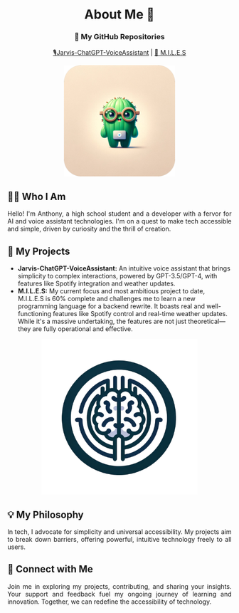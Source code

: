 <h1 align="center">About Me 🌵</h1>

<div align="center">
  <h3>🔗 My GitHub Repositories</h3>
  <a href="https://github.com/small-cactus/Jarvis-ChatGPT-VoiceAssistant">🎙️Jarvis-ChatGPT-VoiceAssistant</a> |
  <a href="https://github.com/small-cactus/M.I.L.E.S">🧠 M.I.L.E.S</a>
</div>
</p>
<p align="center">
  <img src="image (1).png" width="250" height="250" alt="MILES Logo">
</p>

<h2>👨‍💻 Who I Am</h2>
<p align="justify">
Hello! I'm Anthony, a high school student and a developer with a fervor for AI and voice assistant technologies. I'm on a quest to make tech accessible and simple, driven by curiosity and the thrill of creation.
</p>

<h2>🚀 My Projects</h2>
<ul>
<li><b>Jarvis-ChatGPT-VoiceAssistant:</b> An intuitive voice assistant that brings simplicity to complex interactions, powered by GPT-3.5/GPT-4, with features like Spotify integration and weather updates.</li>
<li><b>M.I.L.E.S:</b> My current focus and most ambitious project to date, M.I.L.E.S is 60% complete and challenges me to learn a new programming language for a backend rewrite. It boasts real and well-functioning features like Spotify control and real-time weather updates. While it's a massive undertaking, the features are not just theoretical—they are fully operational and effective.</li>
</ul>

<p align="center">
  <img src="miles_logo.png" width="350" height="350" alt="Small Cactus Profile Picture">
</p>

<h2>💡 My Philosophy</h2>
<p align="justify">
In tech, I advocate for simplicity and universal accessibility. My projects aim to break down barriers, offering powerful, intuitive technology freely to all users.
</p>

<h2>🤝 Connect with Me</h2>
<p align="justify">
Join me in exploring my projects, contributing, and sharing your insights. Your support and feedback fuel my ongoing journey of learning and innovation. Together, we can redefine the accessibility of technology.
</p>
